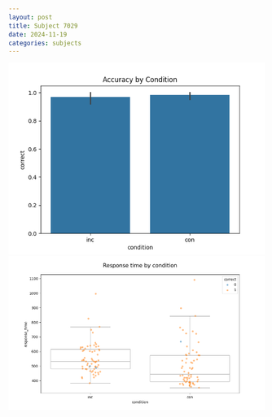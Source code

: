 ```yaml
---
layout: post
title: Subject 7029
date: 2024-11-19
categories: subjects
---
```


![](data/7029/run-5/7029_NF_acc.png)
![](data/7029/run-5/7029_NF_rt.png)
